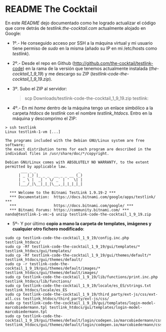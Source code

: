 README The Cocktail
===================

En este _README_ dejo documentado como he logrado actualizar el código que
corre detrás de _testlink.the-cocktail.com_ actualmente alojado en Google:

 * 1º.- He conseguido acceso por SSH a la máquina virtual y mi usuario tiene
permiso de _sudo_ en la misma (añado su IP en mi /etc/hosts como _testlink_).

 * 2º.- Desde el repo en Github (http://github.com/the-cocktail/testlink-code)
en la rama de la versión que tenemos actualmente instalada (_the-cocktail_1_9_19_)
y me descargo su ZIP (_testlink-code-the-cocktail_1_9_19.zip_).

 * 3º. Subo el ZIP al servidor:

    > scp Downloads/testlink-code-the-cocktail_1_9_19.zip testlink:

 * 4º.- En mi _home_ dentro de la máquina tengo un enlace simbólico a la carpeta
_htdocs_ de _testlink_ con el nombre *testlink_htdocs*. Entro en la máquina y
descomprimo el ZIP:

```Shell
> ssh testlink
Linux testlink-1-vm [...]

The programs included with the Debian GNU/Linux system are free software;
the exact distribution terms for each program are described in the
individual files in /usr/share/doc/*/copyright.

Debian GNU/Linux comes with ABSOLUTELY NO WARRANTY, to the extent
permitted by applicable law.
       ___ _ _                   _
      | _ |_) |_ _ _  __ _ _ __ (_)
      | _ \ |  _| ' \/ _` | '  \| |
      |___/_|\__|_|_|\__,_|_|_|_|_|

  *** Welcome to the Bitnami TestLink 1.9.19-2 ***
  *** Documentation:  https://docs.bitnami.com/google/apps/testlink/ ***
  ***                 https://docs.bitnami.com/google/ ***
  *** Bitnami Forums: https://community.bitnami.com/ ***
nando@testlink-1-vm:~$ unzip testlink-code-the-cocktail_1_9_19.zip
```

 * 5º- Y por último **copio a mano la carpeta de templates, imágenes y cualquier otro fichero modificado**:

```Shell
sudo cp testlink-code-the-cocktail_1_9_19/config.inc.php testlink_htdocs/
sudo cp -Rf testlink-code-the-cocktail_1_9_19/gui/templates/* testlink_htdocs/gui/templates/
sudo cp -Rf testlink-code-the-cocktail_1_9_19/gui/themes/default/* testlink_htdocs/gui/themes/default/
sudo cp -r testlink-code-the-cocktail_1_9_19/gui/themes/default/images/* testlink_htdocs/gui/themes/default/images/
sudo cp testlink-code-the-cocktail_1_9_19/lib/functions/print.inc.php testlink_htdocs/lib/functions/
sudo cp testlink-code-the-cocktail_1_9_19/locale/es_ES/strings.txt testlink_htdocs/locale/es_ES
sudo cp testlink-code-the-cocktail_1_9_19/third_party/ext-js/css/ext-all.css testlink_htdocs/third_party/ext-js/css/
sudo cp testlink-code-the-cocktail_1_9_19/gui/templates/login-model-marcobiedermann.tpl testlink_htdocs/gui/templates/login-model-marcobiedermann.tpl
sudo cp testlink-code-the-cocktail_1_9_19/gui/themes/default/login/codepen.io/marcobiedermann/css/style.css testlink_htdocs/gui/themes/default/login/codepen.io/marcobiedermann/css
```

